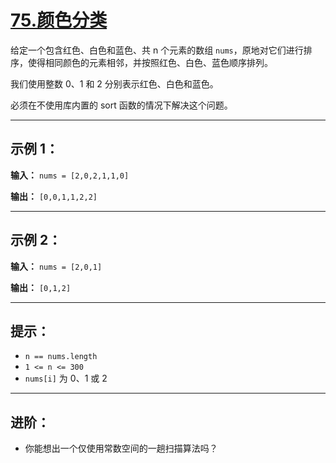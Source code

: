 # [75.颜色分类](https://leetcode.cn/problems/sort-colors/description)

给定一个包含红色、白色和蓝色、共 n 个元素的数组 `nums`，原地对它们进行排序，使得相同颜色的元素相邻，并按照红色、白色、蓝色顺序排列。

我们使用整数 0、1 和 2 分别表示红色、白色和蓝色。

必须在不使用库内置的 sort 函数的情况下解决这个问题。

---

## 示例 1：

**输入：** `nums = [2,0,2,1,1,0]`

**输出：** `[0,0,1,1,2,2]`

---

## 示例 2：

**输入：** `nums = [2,0,1]`

**输出：** `[0,1,2]`

---

## 提示：

- `n == nums.length`
- `1 <= n <= 300`
- `nums[i]` 为 0、1 或 2

---

## 进阶：

- 你能想出一个仅使用常数空间的一趟扫描算法吗？ 